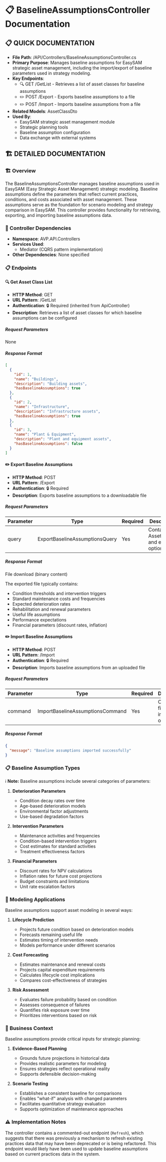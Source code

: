 # 📋 BaselineAssumptionsController Documentation

## 📋 QUICK DOCUMENTATION
- **File Path**: /API/Controllers/BaselineAssumptionsController.cs
- **Primary Purpose**: Manages baseline assumptions for EasySAM strategic asset management, including the import/export of baseline parameters used in strategy modeling.
- **Key Endpoints**: 
  - 🔍 GET /GetList - Retrieves a list of asset classes for baseline assumptions
  - ✏️ POST /Export - Exports baseline assumptions to a file
  - ✏️ POST /Import - Imports baseline assumptions from a file
- **Related Models**: AssetClassDto
- **Used By**: 
  - EasySAM strategic asset management module
  - Strategic planning tools
  - Baseline assumption configuration
  - Data exchange with external systems

## 🏗️ DETAILED DOCUMENTATION

### 🏗️ Overview
The BaselineAssumptionsController manages baseline assumptions used in EasySAM (Easy Strategic Asset Management) strategic modeling. Baseline assumptions define the parameters that reflect current practices, conditions, and costs associated with asset management. These assumptions serve as the foundation for scenario modeling and strategy comparison in EasySAM. This controller provides functionality for retrieving, exporting, and importing baseline assumptions data.

### 🔧 Controller Dependencies
- **Namespace**: AVP.API.Controllers
- **Services Used**: 
  - Mediator (CQRS pattern implementation)
- **Other Dependencies**: None specified

### 📋 Endpoints

#### 🔍 Get Asset Class List
- **HTTP Method**: GET
- **URL Pattern**: /GetList
- **Authentication**: 🔒 Required (inherited from ApiController)
- **Description**: Retrieves a list of asset classes for which baseline assumptions can be configured

##### Request Parameters
None

##### Response Format
```json
[
  {
    "id": 1,
    "name": "Buildings",
    "description": "Building assets",
    "hasBaselineAssumptions": true
  },
  {
    "id": 2,
    "name": "Infrastructure",
    "description": "Infrastructure assets",
    "hasBaselineAssumptions": true
  },
  {
    "id": 3,
    "name": "Plant & Equipment",
    "description": "Plant and equipment assets",
    "hasBaselineAssumptions": false
  }
]
```

#### ✏️ Export Baseline Assumptions
- **HTTP Method**: POST
- **URL Pattern**: /Export
- **Authentication**: 🔒 Required
- **Description**: Exports baseline assumptions to a downloadable file

##### Request Parameters
| Parameter | Type | Required | Description |
|-----------|------|----------|-------------|
| query | ExportBaselineAssumptionsQuery | Yes | Contains AssetClassId and export options |

##### Response Format
File download (binary content)

The exported file typically contains:
- Condition thresholds and intervention triggers
- Standard maintenance costs and frequencies
- Expected deterioration rates
- Rehabilitation and renewal parameters
- Useful life assumptions
- Performance expectations
- Financial parameters (discount rates, inflation)

#### ✏️ Import Baseline Assumptions
- **HTTP Method**: POST
- **URL Pattern**: /Import
- **Authentication**: 🔒 Required
- **Description**: Imports baseline assumptions from an uploaded file

##### Request Parameters
| Parameter | Type | Required | Description |
|-----------|------|----------|-------------|
| command | ImportBaselineAssumptionsCommand | Yes | Contains file and import options |

##### Response Format
```json
{
  "message": "Baseline assumptions imported successfully"
}
```

### 📋 Baseline Assumption Types
ℹ️ **Note:** Baseline assumptions include several categories of parameters:

1. **Deterioration Parameters**
   - Condition decay rates over time
   - Age-based deterioration models
   - Environmental factor adjustments
   - Use-based degradation factors

2. **Intervention Parameters**
   - Maintenance activities and frequencies
   - Condition-based intervention triggers
   - Cost estimates for standard activities
   - Treatment effectiveness factors

3. **Financial Parameters**
   - Discount rates for NPV calculations
   - Inflation rates for future cost projections
   - Budget constraints and limitations
   - Unit rate escalation factors

### 🧮 Modeling Applications
Baseline assumptions support asset modeling in several ways:

1. **Lifecycle Prediction**
   - Projects future condition based on deterioration models
   - Forecasts remaining useful life
   - Estimates timing of intervention needs
   - Models performance under different scenarios

2. **Cost Forecasting**
   - Estimates maintenance and renewal costs
   - Projects capital expenditure requirements
   - Calculates lifecycle cost implications
   - Compares cost-effectiveness of strategies

3. **Risk Assessment**
   - Evaluates failure probability based on condition
   - Assesses consequence of failures
   - Quantifies risk exposure over time
   - Prioritizes interventions based on risk

### 📝 Business Context
Baseline assumptions provide critical inputs for strategic planning:

1. **Evidence-Based Planning**
   - Grounds future projections in historical data
   - Provides realistic parameters for modeling
   - Ensures strategies reflect operational reality
   - Supports defensible decision-making

2. **Scenario Testing**
   - Establishes a consistent baseline for comparisons
   - Enables "what-if" analysis with changed parameters
   - Facilitates quantitative strategy evaluation
   - Supports optimization of maintenance approaches

### ⚠️ Implementation Notes
The controller contains a commented-out endpoint (`Refresh`), which suggests that there was previously a mechanism to refresh existing practices data that may have been deprecated or is being refactored. This endpoint would likely have been used to update baseline assumptions based on current practices data in the system.